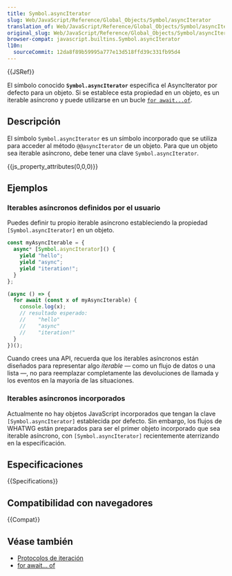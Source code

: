 ```yaml
---
title: Symbol.asyncIterator
slug: Web/JavaScript/Reference/Global_Objects/Symbol/asyncIterator
translation_of: Web/JavaScript/Reference/Global_Objects/Symbol/asyncIterator
original_slug: Web/JavaScript/Reference/Global_Objects/Symbol/asyncIterator
browser-compat: javascript.builtins.Symbol.asyncIterator
l10n:
  sourceCommit: 12da8f89b59995a777e13d518ffd39c331fb95d4
---
```


{{JSRef}}

El símbolo conocido **`Symbol.asyncIterator`** especifica el AsyncIterator por defecto para un objeto. Si se establece esta propiedad en un objeto, es un iterable asíncrono y puede utilizarse en un bucle [`for await...of`](/es/docs/Web/JavaScript/Reference/Statements/for-await...of).

## Descripción

El símbolo `Symbol.asyncIterator` es un símbolo incorporado que se utiliza para acceder al método `@@asyncIterator` de un objeto. Para que un objeto sea iterable asíncrono, debe tener una clave `Symbol.asyncIterator`.

{{js_property_attributes(0,0,0)}}

## Ejemplos

### Iterables asíncronos definidos por el usuario

Puedes definir tu propio iterable asíncrono estableciendo la propiedad `[Symbol.asyncIterator]` en un objeto.

```js
const myAsyncIterable = {
  async* [Symbol.asyncIterator]() {
    yield "hello";
    yield "async";
    yield "iteration!";
  }
};

(async () => {
  for await (const x of myAsyncIterable) {
    console.log(x);
    // resultado esperado:
    //    "hello"
    //    "async"
    //    "iteration!"
  }
})();
```

Cuando crees una API, recuerda que los iterables asíncronos están diseñados para representar algo _iterable_ — como un flujo de datos o una lista —, no para reemplazar completamente las devoluciones de llamada y los eventos en la mayoría de las situaciones.

### Iterables asíncronos incorporados

Actualmente no hay objetos JavaScript incorporados que tengan la clave `[Symbol.asyncIterator]` establecida por defecto. Sin embargo, los flujos de WHATWG están preparados para ser el primer objeto incorporado que sea iterable asíncrono, con `[Symbol.asyncIterator]` recientemente aterrizando en la especificación.

## Especificaciones

{{Specifications}}

## Compatibilidad con navegadores

{{Compat}}

## Véase también

- [Protocolos de iteración](/es/docs/Web/JavaScript/Reference/Iteration_protocols)
- [for await... of](/es/docs/Web/JavaScript/Reference/Statements/for-await...of)
